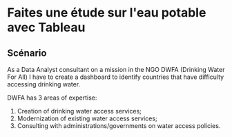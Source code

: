 # Faites une étude sur l'eau potable avec Tableau

## Scénario

As a Data Analyst consultant on a mission in the NGO DWFA (Drinking Water For All) I have to create a dashboard to identify countries that have difficulty accessing drinking water.

DWFA has 3 areas of expertise:

1. Creation of drinking water access services;
3. Modernization of existing water access services;
4. Consulting with administrations/governments on water access policies.
